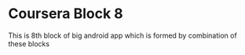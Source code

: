 # Coursera Block 8
This is 8th block of big android app which is formed by combination of these blocks
